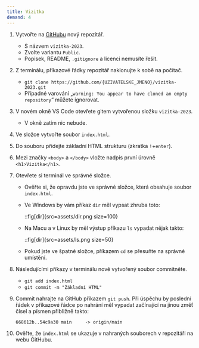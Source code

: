 ```yaml
---
title: Vizitka
demand: 4
---
```


1. Vytvořte na [GitHubu](https://github.com/new) nový repozitář.
   - S názvem `vizitka-2023`.
   - Zvolte variantu `Public`.
   - Popisek, README, `.gitignore` a licenci nemusíte řešit.
1. Z terminálu, příkazové řádky repozitář naklonujte k sobě na počítač.
   - `git clone https://github.com/{UZIVATELSKE_JMENO}/vizitka-2023.git`
   - Případné varování „`warning: You appear to have cloned an empty repository`“ můžete ignorovat.
1. V novém okně VS Code otevřete gitem vytvořenou složku `vizitka-2023`.
   - V okně zatím nic nebude.
1. Ve složce vytvořte soubor `index.html`.
1. Do souboru přidejte základní HTML strukturu (zkratka `!`+`enter`).
1. Mezi značky `<body>` a `</body>` vložte nadpis první úrovně `<h1>Vizitka</h1>`.
1. Otevřete si terminál ve správné složce.

   - Ověřte si, že opravdu jste ve správné složce, která obsahuje soubor `index.html`.
   - Ve Windows by vám příkaz `dir` měl vypsat zhruba toto:

     ::fig[dir]{src=assets/dir.png size=100}

   - Na Macu a v Linux by měl výstup příkazu `ls` vypadat nějak takto:

     ::fig[dir]{src=assets/ls.png size=50}

   - Pokud jste ve špatné složce, příkazem `cd` se přesuňte na správné umístění.

1. Následujícími příkazy v terminálu nově vytvořený soubor commitněte.
   - `git add index.html`
   - `git commit -m "Základní HTML"`
1. Commit nahrajte na GitHub příkazem `git push`. Při úspěchu by poslední řádek v příkazové řádce po nahrání měl vypadat začínající na jinou změť čísel a písmen přibližně takto:

   ```
   668612b..54c9a30 main     -> origin/main
   ```

1. Ověřte, že `index.html` se ukazuje v nahraných souborech v repozitáři na webu GitHubu.
